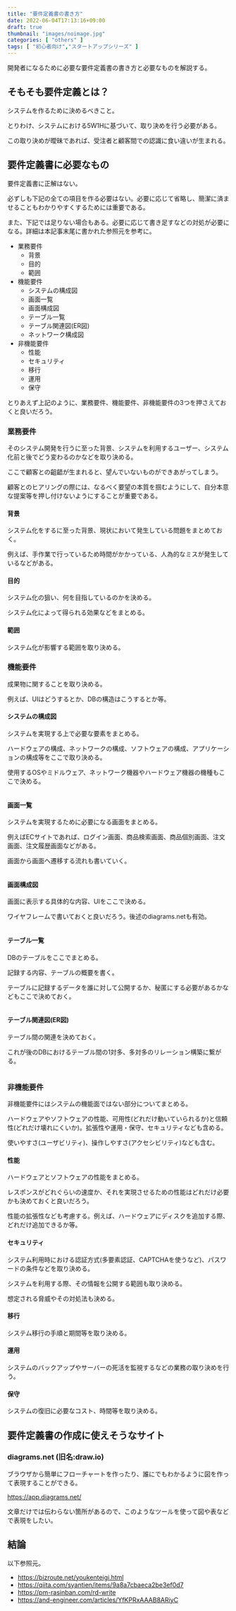 ```yaml
---
title: "要件定義書の書き方"
date: 2022-06-04T17:13:16+09:00
draft: true
thumbnail: "images/noimage.jpg"
categories: [ "others" ]
tags: [ "初心者向け","スタートアップシリーズ" ]
---
```



開発者になるために必要な要件定義書の書き方と必要なものを解説する。

## そもそも要件定義とは？

システムを作るために決めるべきこと。

とりわけ、システムにおける5W1Hに基づいて、取り決めを行う必要がある。

この取り決めが曖昧であれば、受注者と顧客間での認識に食い違いが生まれる。


## 要件定義書に必要なもの

要件定義書に正解はない。

必ずしも下記の全ての項目を作る必要はない。必要に応じて省略し、簡潔に済ませることもわかりやすくするためには重要である。

また、下記では足りない場合もある。必要に応じて書き足すなどの対処が必要になる。詳細は本記事末尾に書かれた参照元を参考に。


- 業務要件
    - 背景
    - 目的
    - 範囲
- 機能要件
    - システムの構成図
    - 画面一覧
    - 画面構成図
    - テーブル一覧
    - テーブル関連図(ER図)
    - ネットワーク構成図
- 非機能要件
    - 性能
    - セキュリティ
    - 移行
    - 運用
    - 保守


とりあえず上記のように、業務要件、機能要件、非機能要件の3つを押さえておくと良いだろう。


### 業務要件

そのシステム開発を行うに至った背景、システムを利用するユーザー、システム化前と後でどう変わるのかなどを取り決める。

ここで顧客との齟齬が生まれると、望んでいないものができあがってしまう。

顧客とのヒアリングの際には、なるべく要望の本質を掴むようにして、自分本意な提案等を押し付けないようにすることが重要である。


#### 背景

システム化をするに至った背景、現状において発生している問題をまとめておく。

例えば、手作業で行っているため時間がかかっている、人為的なミスが発生しているなどがある。

#### 目的

システム化の狙い、何を目指しているのかを決める。

システム化によって得られる効果などをまとめる。

#### 範囲

システム化が影響する範囲を取り決める。



### 機能要件

成果物に関することを取り決める。

例えば、UIはどうするとか、DBの構造はこうするとか等。

#### システムの構成図

システムを実現する上で必要な要素をまとめる。

ハードウェアの構成、ネットワークの構成、ソフトウェアの構成、アプリケーションの構成等をここで取り決める。

使用するOSやミドルウェア、ネットワーク機器やハードウェア機器の機種もここで決める。

<div class="img-center"><img src="/images/2023-03-03-13-58.jpg" alt=""></div>


#### 画面一覧

システムを実現するために必要になる画面をまとめる。

例えばECサイトであれば、ログイン画面、商品検索画面、商品個別画面、注文画面、注文履歴画面などがある。

画面から画面へ遷移する流れも書いていく。

<div class="img-center"><img src="/images/2023-03-03-14-22.jpg" alt=""></div>


#### 画面構成図

画面に表示する具体的な内容、UIをここで決める。

ワイヤフレームで書いておくと良いだろう。後述のdiagrams.netも有効。

<div class="img-center"><img src="/images/2023-03-03-14-15.jpg" alt=""></div>

#### テーブル一覧

DBのテーブルをここでまとめる。

記録する内容、テーブルの概要を書く。

テーブルに記録するデータを誰に対して公開するか、秘匿にする必要があるかなどもここで決めておく。

<div class="img-center"><img src="/images/Screenshot from 2023-03-03 14-35-26.png" alt=""></div>

#### テーブル関連図(ER図)

テーブル間の関連を決めておく。

これが後のDBにおけるテーブル間の1対多、多対多のリレーション構築に繋がる。

<div class="img-center"><img src="/images/er.jpg" alt=""></div>


### 非機能要件

非機能要件にはシステムの機能面ではない部分についてまとめる。

ハードウェアやソフトウェアの性能、可用性(どれだけ動いていられるか)と信頼性(どれだけ壊れにくいか)。拡張性や運用・保守、セキュリティなども含める。

使いやすさ(ユーザビリティ)、操作しやすさ(アクセシビリティ)なども含む。

#### 性能

ハードウェアとソフトウェアの性能をまとめる。

レスポンスがどれぐらいの速度か、それを実現させるための性能はどれだけ必要かも決めておくと良いだろう。

性能の拡張性なども考慮する。例えば、ハードウェアにディスクを追加する際、どれだけ追加できるか等。

#### セキュリティ

システム利用時における認証方式(多要素認証、CAPTCHAを使うなど)、パスワードの条件などを取り決める。

システムを利用する際、その情報を公開する範囲も取り決める。

想定される脅威やその対処法も決める。

#### 移行

システム移行の手順と期間等を取り決める。

#### 運用

システムのバックアップやサーバーの死活を監視するなどの業務の取り決めを行う。

#### 保守

システムの復旧に必要なコスト、時間等を取り決める。



## 要件定義書の作成に使えそうなサイト

### diagrams.net (旧名:draw.io)

ブラウザから簡単にフローチャートを作ったり、誰にでもわかるように図を作って表現することができる。

https://app.diagrams.net/

文章だけでは伝わらない箇所があるので、このようなツールを使って図や表などで表現をしたい。



## 結論

以下参照元。

- https://bizroute.net/youkenteigi.html
- https://qiita.com/syantien/items/9a8a7cbaeca2be3ef0d7
- https://pm-rasinban.com/rd-write
- https://and-engineer.com/articles/YfKPRxAAAB8ARiyC




